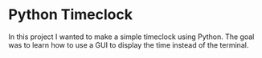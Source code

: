 # Python Timeclock

In this project I wanted to make a simple timeclock using Python. The goal was to learn how to use a GUI to display the time instead of the terminal. 

